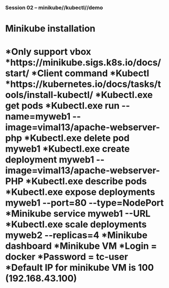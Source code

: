 ### Session 02 – minikube//kubectl//demo
<h1>Minikube installation<h1>
*Only support vbox
*https://minikube.sigs.k8s.io/docs/start/ 
*Client command
*Kubectl
*https://kubernetes.io/docs/tasks/tools/install-kubectl/
*Kubectl.exe get pods
*Kubectl.exe run --name=myweb1 --image=vimal13/apache-webserver-php
*Kubectl.exe delete pod myweb1
*Kubectl.exe create deployment myweb1 --image=vimal13/apache-webserver-PHP
*Kubectl.exe describe pods
*Kubectl.exe expose deployments myweb1 --port=80 --type=NodePort
*Minikube service myweb1 --URL
*Kubectl.exe scale deployments myweb2 --replicas=4
*Minikube dashboard
*Minikube VM
*Login = docker
*Password = tc-user
*Default IP for minikube VM is 100 (192.168.43.100)
